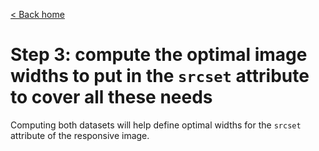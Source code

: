 [< Back home](/responsive-image-widths/)

# Step 3: compute the optimal image widths to put in the `srcset` attribute to cover all these needs

Computing both datasets will help define optimal widths for the `srcset` attribute of the responsive image.
